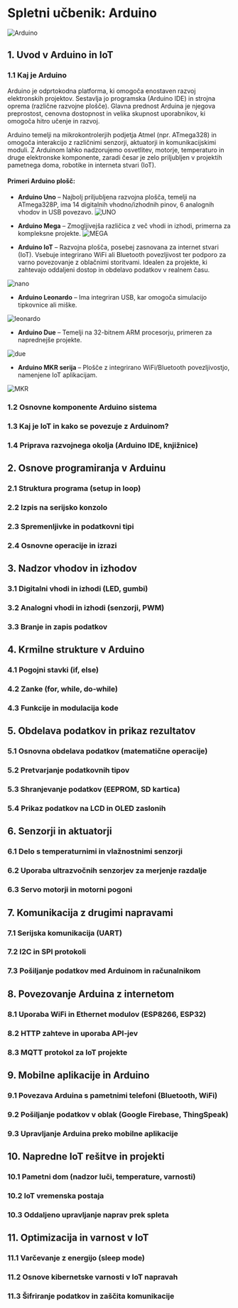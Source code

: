 # Spletni učbenik: Arduino
![Arduino](./Slike/arduino.jpeg)
## 1. Uvod v Arduino in IoT
### 1.1 Kaj je Arduino
Arduino je odprtokodna platforma, ki omogoča enostaven razvoj elektronskih projektov. Sestavlja jo programska (Arduino IDE) in strojna oprema (različne razvojne plošče). Glavna prednost Arduina je njegova preprostost, cenovna dostopnost in velika skupnost uporabnikov, ki omogoča hitro učenje in razvoj.

Arduino temelji na mikrokontrolerjih podjetja Atmel (npr. ATmega328) in omogoča interakcijo z različnimi senzorji, aktuatorji in komunikacijskimi moduli. Z Arduinom lahko nadzorujemo osvetlitev, motorje, temperaturo in druge elektronske komponente, zaradi česar je zelo priljubljen v projektih pametnega doma, robotike in interneta stvari (IoT).

#### Primeri Arduino plošč:
- **Arduino Uno** – Najbolj priljubljena razvojna plošča, temelji na ATmega328P, ima 14 digitalnih vhodno/izhodnih pinov, 6 analognih vhodov in USB povezavo.
![UNO](./Slike/UNO.png)

- **Arduino Mega** – Zmogljivejša različica z več vhodi in izhodi, primerna za kompleksne projekte.
![MEGA](./Slike/MEGA.svg)

- **Arduino IoT** – Razvojna plošča, posebej zasnovana za internet stvari (IoT).
Vsebuje integrirano WiFi ali Bluetooth povezljivost ter podporo za varno povezovanje z oblačnimi storitvami.
Idealen za projekte, ki zahtevajo oddaljeni dostop in obdelavo podatkov v realnem času.

![nano](./Slike/nano.png)

- **Arduino Leonardo** – Ima integriran USB, kar omogoča simulacijo tipkovnice ali miške.
  
![leonardo](./Slike/leonardo.png)

- **Arduino Due** – Temelji na 32-bitnem ARM procesorju, primeren za naprednejše projekte.
  
![due](./Slike/due.jpeg)

- **Arduino MKR serija** – Plošče z integrirano WiFi/Bluetooth povezljivostjo, namenjene IoT aplikacijam.

![MKR](./Slike/MKR.png)

### 1.2 Osnovne komponente Arduino sistema
### 1.3 Kaj je IoT in kako se povezuje z Arduinom?
### 1.4 Priprava razvojnega okolja (Arduino IDE, knjižnice)

## 2. Osnove programiranja v Arduinu
### 2.1 Struktura programa (setup in loop)
### 2.2 Izpis na serijsko konzolo
### 2.3 Spremenljivke in podatkovni tipi
### 2.4 Osnovne operacije in izrazi

## 3. Nadzor vhodov in izhodov
### 3.1 Digitalni vhodi in izhodi (LED, gumbi)
### 3.2 Analogni vhodi in izhodi (senzorji, PWM)
### 3.3 Branje in zapis podatkov

## 4. Krmilne strukture v Arduino
### 4.1 Pogojni stavki (if, else)
### 4.2 Zanke (for, while, do-while)
### 4.3 Funkcije in modulacija kode

## 5. Obdelava podatkov in prikaz rezultatov
### 5.1 Osnovna obdelava podatkov (matematične operacije)
### 5.2 Pretvarjanje podatkovnih tipov
### 5.3 Shranjevanje podatkov (EEPROM, SD kartica)
### 5.4 Prikaz podatkov na LCD in OLED zaslonih

## 6. Senzorji in aktuatorji
### 6.1 Delo s temperaturnimi in vlažnostnimi senzorji
### 6.2 Uporaba ultrazvočnih senzorjev za merjenje razdalje
### 6.3 Servo motorji in motorni pogoni

## 7. Komunikacija z drugimi napravami
### 7.1 Serijska komunikacija (UART)
### 7.2 I2C in SPI protokoli
### 7.3 Pošiljanje podatkov med Arduinom in računalnikom

## 8. Povezovanje Arduina z internetom
### 8.1 Uporaba WiFi in Ethernet modulov (ESP8266, ESP32)
### 8.2 HTTP zahteve in uporaba API-jev
### 8.3 MQTT protokol za IoT projekte

## 9. Mobilne aplikacije in Arduino
### 9.1 Povezava Arduina s pametnimi telefoni (Bluetooth, WiFi)
### 9.2 Pošiljanje podatkov v oblak (Google Firebase, ThingSpeak)
### 9.3 Upravljanje Arduina preko mobilne aplikacije

## 10. Napredne IoT rešitve in projekti
### 10.1 Pametni dom (nadzor luči, temperature, varnosti)
### 10.2 IoT vremenska postaja
### 10.3 Oddaljeno upravljanje naprav prek spleta

## 11. Optimizacija in varnost v IoT
### 11.1 Varčevanje z energijo (sleep mode)
### 11.2 Osnove kibernetske varnosti v IoT napravah
### 11.3 Šifriranje podatkov in zaščita komunikacije
